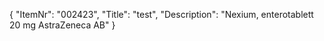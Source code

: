 {
  "ItemNr": "002423",
  "Title": "test",
  "Description": "Nexium, enterotablett 20 mg AstraZeneca AB"
}